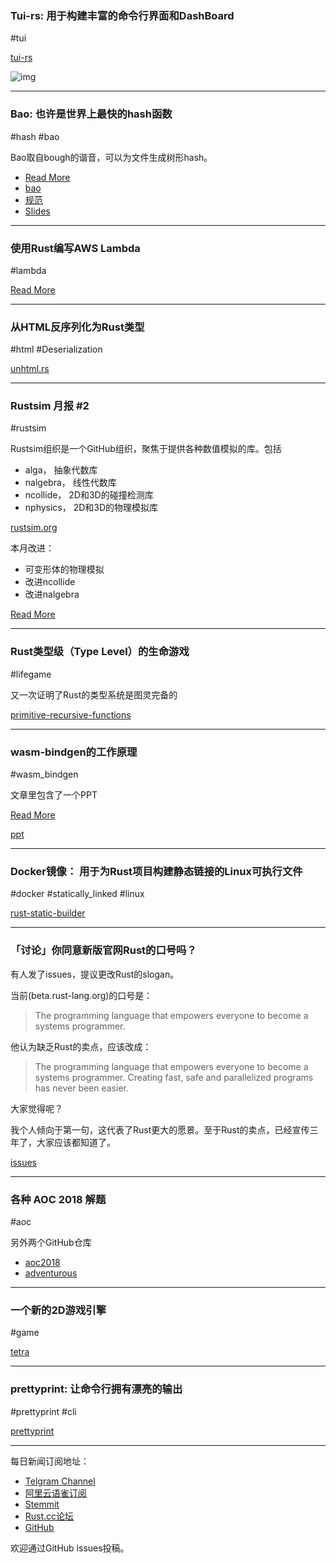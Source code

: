 ### Tui-rs: 用于构建丰富的命令行界面和DashBoard

#tui

[tui-rs](https://github.com/fdehau/tui-rs)

![img](https://wx1.sinaimg.cn/mw690/71684decly1fxtehwnfi7g20k00bkb29.gif)

---

### Bao: 也许是世界上最快的hash函数

#hash #bao

Bao取自bough的谐音，可以为文件生成树形hash。

- [Read More](https://www.reddit.com/r/rust/comments/a2dujv/introducing_bao_a_generalpurpose_cryptographic/)
- [bao](https://github.com/oconnor663/bao)
- [规范](https://github.com/oconnor663/bao/blob/master/docs/spec.md)
- [Slides](https://jacko.io/bao_presentation/presentation.html#1)

---

### 使用Rust编写AWS Lambda

#lambda

[Read More](https://medium.com/@kkostov/rust-aws-lambda-30a1b92d4009)

---

### 从HTML反序列化为Rust类型

#html #Deserialization

[unhtml.rs](https://github.com/Hexilee/unhtml.rs)

---

### Rustsim 月报 #2

#rustsim

Rustsim组织是一个GitHub组织，聚焦于提供各种数值模拟的库。包括

- alga， 抽象代数库
- nalgebra， 线性代数库
- ncollide， 2D和3D的碰撞检测库
- nphysics， 2D和3D的物理模拟库

[rustsim.org](https://rustsim.org/)

本月改进：

- 可变形体的物理模拟
- 改进ncollide
- 改进nalgebra

[Read More](https://www.rustsim.org/blog/2018/12/01/this-month-in-rustsim/)

---

### Rust类型级（Type Level）的生命游戏

#lifegame

又一次证明了Rust的类型系统是图灵完备的

[primitive-recursive-functions](https://github.com/gtestault/primitive-recursive-functions)

---

### wasm-bindgen的工作原理

#wasm_bindgen

文章里包含了一个PPT

[Read More](http://fitzgeraldnick.com/2018/12/02/wasm-bindgen-how-does-it-work.html)

[ppt](https://fitzgen.github.io/wasm-cg-wasm-bindgen/#1)

---

### Docker镜像： 用于为Rust项目构建静态链接的Linux可执行文件

#docker #statically_linked #linux

[rust-static-builder](https://github.com/fornwall/rust-static-builder)

---

### 「讨论」你同意新版官网Rust的口号吗？

有人发了issues，提议更改Rust的slogan。

当前(beta.rust-lang.org)的口号是：

> The programming language that empowers everyone to become a systems programmer.

他认为缺乏Rust的卖点，应该改成：

> The programming language that empowers everyone to become a systems programmer. Creating fast, safe and parallelized programs has never been easier.

大家觉得呢？

我个人倾向于第一句，这代表了Rust更大的愿景。至于Rust的卖点，已经宣传三年了，大家应该都知道了。

[issues](https://github.com/rust-lang/beta.rust-lang.org/issues/419)

---

### 各种 AOC 2018 解题

#aoc 

另外两个GitHub仓库

- [aoc2018](https://github.com/bpicolo/aoc2018)
- [adventurous](https://github.com/maxdeviant/adventurous)

---

### 一个新的2D游戏引擎

#game

[tetra](https://github.com/17cupsofcoffee/tetra)

---

### prettyprint: 让命令行拥有漂亮的输出

#prettyprint #cli

[prettyprint](https://github.com/mre/prettyprint)

---

每日新闻订阅地址：

- [Telgram Channel](https://t.me/rust_daily_news )
- [阿里云语雀订阅](https://www.yuque.com/chaosbot/rustnews)
- [Stemmit](https://steemit.com/@blackanger)
- [Rust.cc论坛](https://rust.cc)
- [GitHub](https://github.com/RustStudy/rust_daily_news)

欢迎通过GitHub issues投稿。
